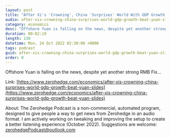 ```yaml
---
layout: post
title: "After Xi's 'Crowning', China 'Surprises' World With GDP Growth Beat; Yuan Slides"
audio: after-xis-crowning-china-surprises-world-gdp-growth-beat-yuan-slides-0
category: economics
desc: "Offshore Yuan is falling on the news, despite yet another strong RMB Fix..."
duration: 00:02:19
length: 139
datetime: Mon, 24 Oct 2022 02:30:00 +0000
tags: podcast
guid: after-xis-crowning-china-surprises-world-gdp-growth-beat-yuan-slides-0
order: 0
---
```

Offshore Yuan is falling on the news, despite yet another strong RMB Fix...

Link: [https://www.zerohedge.com/economics/after-xis-crowning-china-surprises-world-gdp-growth-beat-yuan-slides](https://www.zerohedge.com/economics/after-xis-crowning-china-surprises-world-gdp-growth-beat-yuan-slides)

About: The Zerohedge Podcast is a non-commercial, automated program, designed to give people a way to get news from Zerohedge in an audio format.  I am actively working on tweaking and improving the setup to create a better listening experience (October 2022).  Suggestions are welcome: [zerohedgePodcast@outlook.com](mailto:zerohedgePodcast@outlook.com)